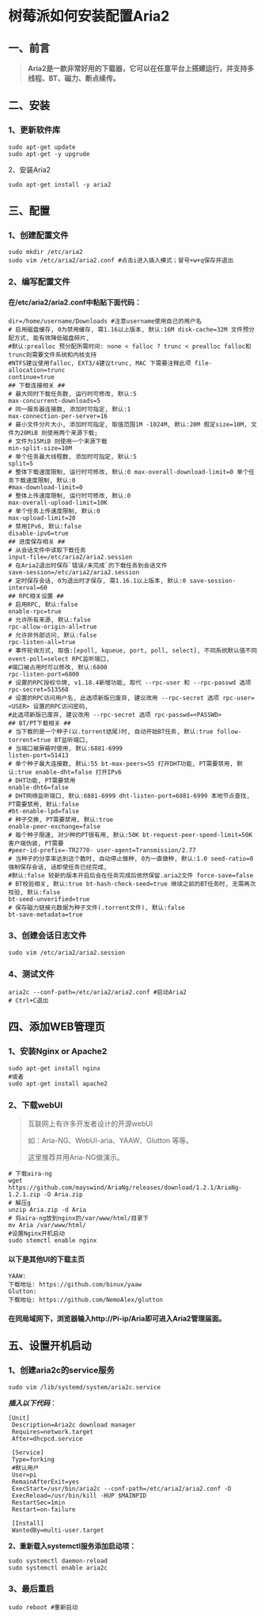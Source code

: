 # 树莓派如何安装配置Aria2

## 一、前言

> **Aria2是一款非常好用的下载器，它可以在任意平台上搭建运行，并支持多线程、BT、磁力、断点续传。**

## 二、安装

### 1、更新软件库

```shell
sudo apt-get update
sudo apt-get -y upgrude
```

2、安装Aria2

```shell
sudo apt-get install -y aria2
```

## 三、配置

### 1、创建配置文件

```shell
sudo mkdir /etc/aria2
sudo vim /etc/aria2/aria2.conf #点击i进入插入模式；冒号+w+q保存并退出
```

### 2、编写配置文件

#### 在/etc/aria2/aria2.conf中粘贴下面代码：

```shell
dir=/home/username/Downloads #注意username使用自己的用户名
# 启用磁盘缓存, 0为禁用缓存, 需1.16以上版本, 默认:16M disk-cache=32M 文件预分配方式, 能有效降低磁盘碎片, 
#默认:prealloc 预分配所需时间: none < falloc ? trunc < prealloc falloc和trunc则需要文件系统和内核支持 
#NTFS建议使用falloc, EXT3/4建议trunc, MAC 下需要注释此项 file-allocation=trunc
continue=true
## 下载连接相关 ##
# 最大同时下载任务数, 运行时可修改, 默认:5
max-concurrent-downloads=5
# 同一服务器连接数, 添加时可指定, 默认:1
max-connection-per-server=16
# 最小文件分片大小, 添加时可指定, 取值范围1M -1024M, 默认:20M 假定size=10M, 文件为20MiB 则使用两个来源下载; 
# 文件为15MiB 则使用一个来源下载
min-split-size=10M
# 单个任务最大线程数, 添加时可指定, 默认:5
split=5
# 整体下载速度限制, 运行时可修改, 默认:0 max-overall-download-limit=0 单个任务下载速度限制, 默认:0 
#max-download-limit=0
# 整体上传速度限制, 运行时可修改, 默认:0
max-overall-upload-limit=10K
# 单个任务上传速度限制, 默认:0
max-upload-limit=20
# 禁用IPv6, 默认:false
disable-ipv6=true
## 进度保存相关 ##
# 从会话文件中读取下载任务
input-file=/etc/aria2/aria2.session
# 在Aria2退出时保存`错误/未完成`的下载任务到会话文件
save-session=/etc/aria2/aria2.session
# 定时保存会话, 0为退出时才保存, 需1.16.1以上版本, 默认:0 save-session-interval=60
## RPC相关设置 ##
# 启用RPC, 默认:false
enable-rpc=true
# 允许所有来源, 默认:false
rpc-allow-origin-all=true
# 允许非外部访问, 默认:false
rpc-listen-all=true
# 事件轮询方式, 取值:[epoll, kqueue, port, poll, select], 不同系统默认值不同 event-poll=select RPC监听端口, 
#端口被占用时可以修改, 默认:6800 
rpc-listen-port=6800
# 设置的RPC授权令牌, v1.18.4新增功能, 取代 --rpc-user 和 --rpc-passwd 选项
rpc-secret=513568
# 设置的RPC访问用户名, 此选项新版已废弃, 建议改用 --rpc-secret 选项 rpc-user=<USER> 设置的RPC访问密码, 
#此选项新版已废弃, 建议改用 --rpc-secret 选项 rpc-passwd=<PASSWD>
## BT/PT下载相关 ##
# 当下载的是一个种子(以.torrent结尾)时, 自动开始BT任务, 默认:true follow-torrent=true BT监听端口, 
# 当端口被屏蔽时使用, 默认:6881-6999
listen-port=51413
# 单个种子最大连接数, 默认:55 bt-max-peers=55 打开DHT功能, PT需要禁用, 默认:true enable-dht=false 打开IPv6 
# DHT功能, PT需要禁用
enable-dht6=false
# DHT网络监听端口, 默认:6881-6999 dht-listen-port=6881-6999 本地节点查找, PT需要禁用, 默认:false 
#bt-enable-lpd=false
# 种子交换, PT需要禁用, 默认:true
enable-peer-exchange=false
# 每个种子限速, 对少种的PT很有用, 默认:50K bt-request-peer-speed-limit=50K 客户端伪装, PT需要 
#peer-id-prefix=-TR2770- user-agent=Transmission/2.77
# 当种子的分享率达到这个数时, 自动停止做种, 0为一直做种, 默认:1.0 seed-ratio=0 强制保存会话, 话即使任务已经完成, 
#默认:false 较新的版本开启后会在任务完成后依然保留.aria2文件 force-save=false
# BT校验相关, 默认:true bt-hash-check-seed=true 继续之前的BT任务时, 无需再次校验, 默认:false
bt-seed-unverified=true
# 保存磁力链接元数据为种子文件(.torrent文件), 默认:false
bt-save-metadata=true
```

### 3、创建会话日志文件

```shell
sudo vim /etc/aria2/aria2.session
```

### 4、测试文件

```shell
aria2c --conf-path=/etc/aria2/aria2.conf #启动Aria2
# Ctrl+C退出
```

## 四、添加WEB管理页

### 1、安装Nginx or  Apache2

```shell
sudo apt-get install nginx 
#或者
sudo apt-get install apache2
```

### 2、下载webUI

> 互联网上有许多开发者设计的开源webUI
>
> 如：Aria-NG、WebUI-aria、YAAW、Glutton 等等。
>
> 这里推荐并用Aria-NG做演示。

```shell
# 下载aira-ng
wget https://github.com/mayswind/AriaNg/releases/download/1.2.1/AriaNg-1.2.1.zip -O Aria.zip
# 解压g
unzip Aria.zip -d Aria
# 将aira-ng放到nginx的/var/www/html/目录下
mv Aria /var/www/html/
#设置Nginx开机启动
sudo stemctl enable nginx
```

#### 以下是其他UI的下载主页

```
YAAW:
下载地址: https://github.com/binux/yaaw
Glutton:
下载地址: https://github.com/NemoAlex/glutton
```

#### 在同局域网下，浏览器输入http://Pi-ip/Aria即可进入Aria2管理届面。

## 五、设置开机启动

### 1、创建aria2c的service服务

```shell
sudo vim /lib/systemd/system/aria2c.service
```

***插入以下代码***：

```shell
[Unit]
 Description=Aria2c download manager
 Requires=network.target
 After=dhcpcd.service
    
 [Service]
 Type=forking
 #默认用户
 User=pi 
 RemainAfterExit=yes
 ExecStart=/usr/bin/aria2c --conf-path=/etc/aria2/aria2.conf -D
 ExecReload=/usr/bin/kill -HUP $MAINPID
 RestartSec=1min
 Restart=on-failure
    
 [Install]
 WantedBy=multi-user.target
```

**2、重新载入systemctl服务添加启动项：**

```shell
sudo systemctl daemon-reload
sudo systemctl enable aria2c
```

### 3、最后重启

```shell
sudo reboot #重新启动
```

